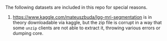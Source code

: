 The following datasets are included in this repo for special reasons.

1. https://www.kaggle.com/mateuszbuda/lgg-mri-segmentation is in theory downloadable via kaggle, but the zip file is corrupt in a way that some `unzip` clients are not able to extract it, throwing various errors or dumping core.